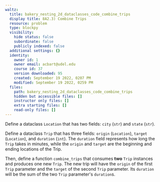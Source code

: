 ```yaml
---
waltz:
  title: bakery_nesting_2d_dataclasses_code_combine_trips
  display title: 8A2.3) Combine Trips
  resource: problem
  type: blockpy
  visibility:
    hide status: false
    subordinate: false
    publicly indexed: false
  additional settings: {}
  identity:
    owner id: 1
    owner email: acbart@udel.edu
    course id: 37
    version downloaded: 95
    created: September 19 2022, 0207 PM
    modified: September 19 2022, 0259 PM
  files:
    path: bakery_nesting_2d_dataclasses_code_combine_trips
    hidden but accessible files: []
    instructor only files: []
    extra starting files: []
    read-only files: []
---
```

Define a dataclass `Location` that has two fields: `city` (`str`) and `state` (`str`).

Define a dataclass `Trip` that has three fields: `origin` (`Location`), `target` (`Location`), and `duration` (`int`). The `duration` field represents how long the `Trip` takes in minutes, while the `origin` and `target` are the beginning and ending locations of the Trip.

Then, define a function `combine_trips` that consumes **two** `Trip` instances and produces one new `Trip`. The new trip will have the `origin` of the first `Trip` parameter and the `target` of the second `Trip` parameter. Its `duration` will be the sum of the two `Trip` parameter's `duration`s.